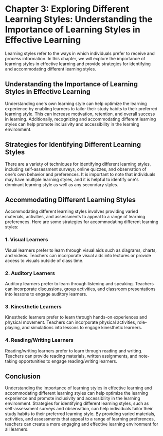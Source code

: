 Chapter 3: Exploring Different Learning Styles: Understanding the Importance of Learning Styles in Effective Learning
=====================================================================================================================

Learning styles refer to the ways in which individuals prefer to receive and process information. In this chapter, we will explore the importance of learning styles in effective learning and provide strategies for identifying and accommodating different learning styles.

Understanding the Importance of Learning Styles in Effective Learning
---------------------------------------------------------------------

Understanding one's own learning style can help optimize the learning experience by enabling learners to tailor their study habits to their preferred learning style. This can increase motivation, retention, and overall success in learning. Additionally, recognizing and accommodating different learning styles can help promote inclusivity and accessibility in the learning environment.

Strategies for Identifying Different Learning Styles
----------------------------------------------------

There are a variety of techniques for identifying different learning styles, including self-assessment surveys, online quizzes, and observation of one's own behavior and preferences. It is important to note that individuals may have multiple learning styles, and it is helpful to identify one's dominant learning style as well as any secondary styles.

Accommodating Different Learning Styles
---------------------------------------

Accommodating different learning styles involves providing varied materials, activities, and assessments to appeal to a range of learning preferences. Here are some strategies for accommodating different learning styles:

### 1. Visual Learners

Visual learners prefer to learn through visual aids such as diagrams, charts, and videos. Teachers can incorporate visual aids into lectures or provide access to visuals outside of class time.

### 2. Auditory Learners

Auditory learners prefer to learn through listening and speaking. Teachers can incorporate discussions, group activities, and classroom presentations into lessons to engage auditory learners.

### 3. Kinesthetic Learners

Kinesthetic learners prefer to learn through hands-on experiences and physical movement. Teachers can incorporate physical activities, role-playing, and simulations into lessons to engage kinesthetic learners.

### 4. Reading/Writing Learners

Reading/writing learners prefer to learn through reading and writing. Teachers can provide reading materials, written assignments, and note-taking opportunities to engage reading/writing learners.

Conclusion
----------

Understanding the importance of learning styles in effective learning and accommodating different learning styles can help optimize the learning experience and promote inclusivity and accessibility in the learning environment. Strategies for identifying different learning styles, such as self-assessment surveys and observation, can help individuals tailor their study habits to their preferred learning style. By providing varied materials, activities, and assessments that appeal to a range of learning preferences, teachers can create a more engaging and effective learning environment for all learners.
